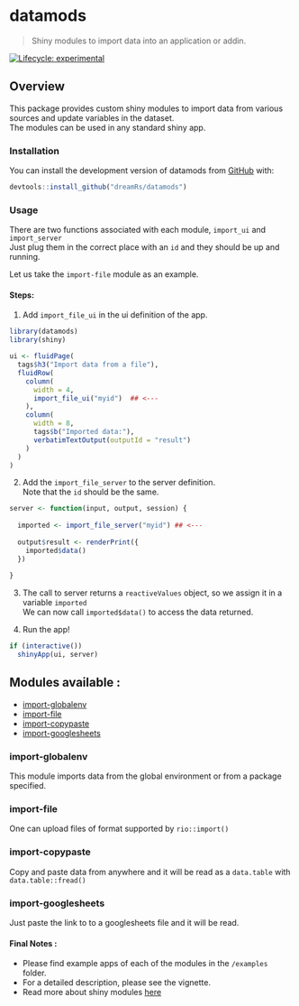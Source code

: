
# datamods

> Shiny modules to import data into an application or addin.

<!-- badges: start -->
[![Lifecycle: experimental](https://img.shields.io/badge/lifecycle-experimental-orange.svg)](https://www.tidyverse.org/lifecycle/#experimental)
<!-- badges: end -->

## Overview

This package provides custom shiny modules to import data from various sources and
update variables in the dataset.  
The modules can be used in any standard shiny app.

### Installation

You can install the development version of datamods from [GitHub](https://github.com/dreamRs/datamods) with:

``` r
devtools::install_github("dreamRs/datamods")
```

### Usage

There are two functions associated with each module, `import_ui` and `import_server`  
Just plug them in the correct place with an `id` and they should be up and running.  

Let us take the `import-file` module as an example.  

#### Steps:  

1. Add `import_file_ui` in the ui definition of the app.  

``` r
library(datamods)
library(shiny)

ui <- fluidPage(
  tags$h3("Import data from a file"),
  fluidRow(
    column(
      width = 4,
      import_file_ui("myid")  ## <---
    ),
    column(
      width = 8,
      tags$b("Imported data:"),
      verbatimTextOutput(outputId = "result")
    )
  )
)
```

2. Add the `import_file_server` to the server definition.  
Note that the `id` should be the same.  

``` r
server <- function(input, output, session) {
  
  imported <- import_file_server("myid") ## <---
  
  output$result <- renderPrint({
    imported$data()
  })
  
}
```

3. The call to server returns a `reactiveValues` object, so we assign it in a variable `imported`  
We can now call `imported$data()` to access the data returned.

4. Run the app!

``` r
if (interactive())
  shinyApp(ui, server)

```



## Modules available :

  - [import-globalenv](#import-globalenv)
  - [import-file](#import-file)
  - [import-copypaste](#import-copypaste)
  - [import-googlesheets](#import-googlesheets)

### import-globalenv  

This module imports data from the global environment or from a package specified.

### import-file

One can upload files of format supported by `rio::import()`

### import-copypaste

Copy and paste data from anywhere and it will be read as a `data.table` with 
`data.table::fread()`

### import-googlesheets

Just paste the link to to a googlesheets file and it will be read.  


#### Final Notes :

 - Please find example apps of each of the modules in the `/examples` folder.
 - For a detailed description, please see the vignette.
 - Read more about shiny modules [here](https://shiny.rstudio.com/articles/modules.html)
